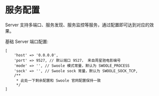 # 服务配置

Server 支持多端口、服务发现、服务监控等服务，通过配置即可达到对应的效果。

基础 Server 端口配置: 

```
[
    'host' => '0.0.0.0',
    'port' => 9527, // 默认端口 9527， 来自周星驰电影编号
    'mode' => '', // Swoole 模式常量，默认为 SWOOLE_PROCESS
    'sock' => '', // Swoole sock 常量，默认为 SWOOLE_SOCK_TCP, 
    /** 
     * 此处一下剩余配置和 Swoole 官网配置保持一致
     */
]
```

